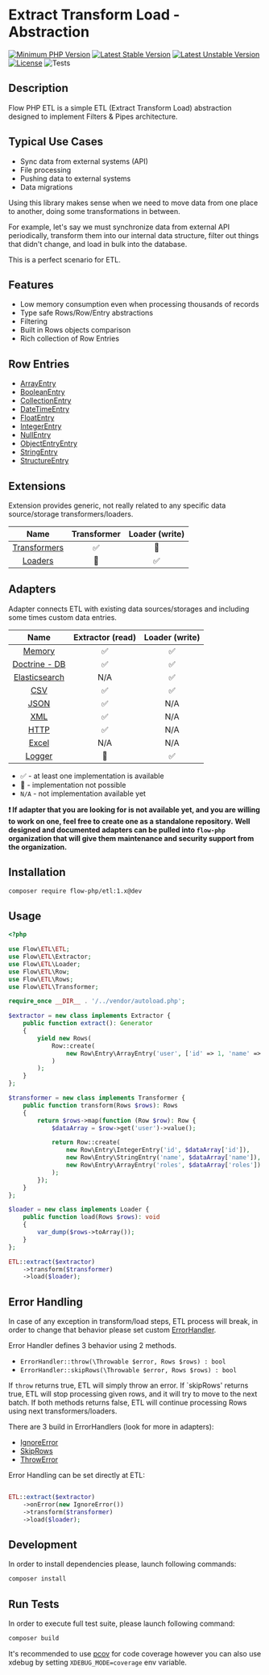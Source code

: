 # Extract Transform Load - Abstraction

[![Minimum PHP Version](https://img.shields.io/badge/php-%3E%3D%207.4-8892BF.svg)](https://php.net/)
[![Latest Stable Version](https://poser.pugx.org/flow-php/etl/v)](https://packagist.org/packages/flow-php/etl)
[![Latest Unstable Version](https://poser.pugx.org/flow-php/etl/v/unstable)](https://packagist.org/packages/flow-php/etl)
[![License](https://poser.pugx.org/flow-php/etl/license)](https://packagist.org/packages/flow-php/etl)
![Tests](https://github.com/flow-php/etl/workflows/Tests/badge.svg?branch=1.x)

## Description

Flow PHP ETL is a simple ETL (Extract Transform Load) abstraction designed to implement Filters & Pipes architecture.

## Typical Use Cases

* Sync data from external systems (API)
* File processing
* Pushing data to external systems
* Data migrations

Using this library makes sense when we need to move data from one place to another, doing some transformations in between.

For example, let's say we must synchronize data from external API periodically, transform them into our internal
data structure, filter out things that didn't change, and load in bulk into the database.

This is a perfect scenario for ETL.

## Features

* Low memory consumption even when processing thousands of records
* Type safe Rows/Row/Entry abstractions
* Filtering
* Built in Rows objects comparison
* Rich collection of Row Entries 

## Row Entries

* [ArrayEntry](src/Flow/ETL/Row/Entry/ArrayEntry.php)
* [BooleanEntry](src/Flow/ETL/Row/Entry/BooleanEntry.php)
* [CollectionEntry](src/Flow/ETL/Row/Entry/CollectionEntry.php)
* [DateTimeEntry](src/Flow/ETL/Row/Entry/DateTimeEntry.php)
* [FloatEntry](src/Flow/ETL/Row/Entry/FloatEntry.php)
* [IntegerEntry](src/Flow/ETL/Row/Entry/IntegerEntry.php)
* [NullEntry](src/Flow/ETL/Row/Entry/NullEntry.php)
* [ObjectEntryEntry](src/Flow/ETL/Row/Entry/ObjectEntry.php)
* [StringEntry](src/Flow/ETL/Row/Entry/StringEntry.php)
* [StructureEntry](src/Flow/ETL/Row/Entry/StructureEntry.php)

## Extensions  

Extension provides generic, not really related to any specific data source/storage transformers/loaders. 

<table style="text-align:center">
<thead>
  <tr>
    <th>Name</th>
    <th>Transformer</th>
    <th>Loader (write)</th>
  </tr>
</thead>
<tbody>
  <tr>
      <td><a href="https://github.com/flow-php/etl-transformer">Transformers</a></td>
      <td>✅</td>
      <td>🚫</td>
  </tr>
  <tr>
      <td><a href="https://github.com/flow-php/etl-loader">Loaders</a></td>
      <td>🚫</td>
      <td>✅</td>
  </tr>
</tbody>
</table>

## Adapters

Adapter connects ETL with existing data sources/storages and including some times custom 
data entries. 

<table style="text-align:center">
<thead>
  <tr>
    <th>Name</th>
    <th>Extractor (read)</th>
    <th>Loader (write)</th>
  </tr>
</thead>
<tbody>
  <tr>
      <td><a href="https://github.com/flow-php/etl-adapter-memory">Memory</a></td>
      <td>✅</td>
      <td>✅</td>
  </tr>
  <tr>
      <td><a href="https://github.com/flow-php/etl-adapter-doctrine">Doctrine - DB</a></td>
      <td>✅</td>
      <td>✅</td>
  </tr>
  <tr>
      <td><a href="https://github.com/flow-php/etl-adapter-elasticsearch">Elasticsearch</a></td>
      <td>N/A</td>
      <td>✅</td>
  </tr>
  <tr>
      <td><a href="https://github.com/flow-php/etl-adapter-csv">CSV</a></td>
      <td>✅</td>
      <td>✅</td>
  </tr>
  <tr>
      <td><a href="https://github.com/flow-php/etl-adapter-json">JSON</a></td>
      <td>✅</td>
      <td>N/A</td>
  </tr>
  <tr>
      <td><a href="https://github.com/flow-php/etl-adapter-xml">XML</a></td>
      <td>✅</td>
      <td>N/A</td>
  </tr>
  <tr>
      <td><a href="https://github.com/flow-php/etl-adapter-http">HTTP</a></td>
      <td>✅</td>
      <td>N/A</td>
  </tr>
  <tr>
      <td><a href="#">Excel</a></td>
      <td>N/A</td>
      <td>N/A</td>
  </tr>
  <tr>
      <td><a href="https://github.com/flow-php/etl-adapter-logger">Logger</a></td>
      <td>🚫</td>
      <td>✅</td>
  </tr>
</tbody>
</table>

* ✅ - at least one implementation is available 
* 🚫 - implementation not possible
* `N/A` - not implementation available yet 

**❗ If adapter that you are looking for is not available yet, and you are willing to work on one, feel free to create one as a standalone repository.**
**Well designed and documented adapters can be pulled into `flow-php` organization that will give them maintenance and security support from the organization.** 

## Installation

```bash
composer require flow-php/etl:1.x@dev
```

## Usage

```php
<?php

use Flow\ETL\ETL;
use Flow\ETL\Extractor;
use Flow\ETL\Loader;
use Flow\ETL\Row;
use Flow\ETL\Rows;
use Flow\ETL\Transformer;

require_once __DIR__ . '/../vendor/autoload.php';

$extractor = new class implements Extractor {
    public function extract(): Generator
    {
        yield new Rows(
            Row::create(
                new Row\Entry\ArrayEntry('user', ['id' => 1, 'name' => 'Norbret', 'roles' => ['DEVELOPER', 'ADMIN']])
            )
        );
    }
};

$transformer = new class implements Transformer {
    public function transform(Rows $rows): Rows
    {
        return $rows->map(function (Row $row): Row {
            $dataArray = $row->get('user')->value();

            return Row::create(
                new Row\Entry\IntegerEntry('id', $dataArray['id']),
                new Row\Entry\StringEntry('name', $dataArray['name']),
                new Row\Entry\ArrayEntry('roles', $dataArray['roles'])
            );
        });
    }
};

$loader = new class implements Loader {
    public function load(Rows $rows): void
    {
        var_dump($rows->toArray());
    }
};

ETL::extract($extractor)
    ->transform($transformer)
    ->load($loader);
```

## Error Handling 

In case of any exception in transform/load steps, ETL process will break, in order
to change that behavior please set custom [ErrorHandler](src/Flow/ETL/ErrorHandler.php). 

Error Handler defines 3 behavior using 2 methods. 

* `ErrorHandler::throw(\Throwable $error, Rows $rows) : bool`
* `ErrorHandler::skipRows(\Throwable $error, Rows $rows) : bool`

If `throw` returns true, ETL will simply throw an error.
If `skipRows' returns true, ETL will stop processing given rows, and it will try to move to the next batch.
If both methods returns false, ETL will continue processing Rows using next transformers/loaders.

There are 3 build in ErrorHandlers (look for more in adapters):

* [IgnoreError](src/Flow/ETL/ErrorHandler/IgnoreError.php)
* [SkipRows](src/Flow/ETL/ErrorHandler/SkipRows.php)
* [ThrowError](src/Flow/ETL/ErrorHandler/ThrowError.php)

Error Handling can be set directly at ETL:

```php

ETL::extract($extractor)
    ->onError(new IgnoreError())
    ->transform($transformer)
    ->load($loader);
```

## Development

In order to install dependencies please, launch following commands:

```bash
composer install
```

## Run Tests

In order to execute full test suite, please launch following command:

```bash
composer build
```

It's recommended to use [pcov](https://pecl.php.net/package/pcov) for code coverage however you can also use
xdebug by setting `XDEBUG_MODE=coverage` env variable.
